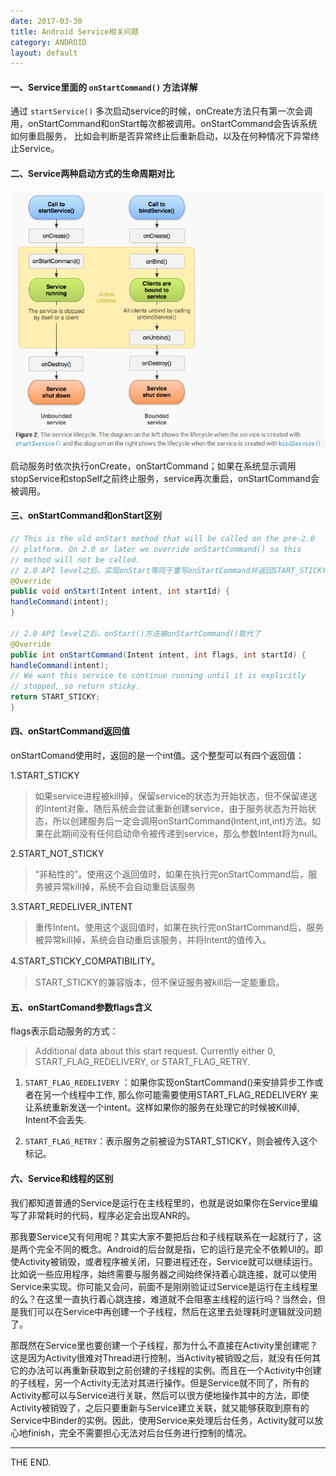 ```yaml
---
date: 2017-03-30
title: Android Service相关问题
category: ANDROID
layout: default
---
```


#### 一、Service里面的 `onStartCommand()` 方法详解

通过 `startService()` 多次启动service的时候，onCreate方法只有第一次会调用，onStartCommand和onStart每次都被调用。onStartCommand会告诉系统如何重启服务， 比如会判断是否异常终止后重新启动，以及在何种情况下异常终止Service。

<!--more-->

#### 二、Service两种启动方式的生命周期对比

![Service Lifecycle](/src/imgs/1703/03_ServiceLifecycle.png)

启动服务时依次执行onCreate，onStartCommand；如果在系统显示调用stopService和stopSelf之前终止服务，service再次重启，onStartCommand会被调用。

#### 三、onStartCommand和onStart区别

```java
// This is the old onStart method that will be called on the pre-2.0
// platform. On 2.0 or later we override onStartCommand() so this
// method will not be called.
// 2.0 API level之后，实现onStart等同于重写onStartCommand并返回START_STICKY
@Override
public void onStart(Intent intent, int startId) {
handleCommand(intent);
}

// 2.0 API level之后，onStart()方法被onStartCommand()取代了
@Override
public int onStartCommand(Intent intent, int flags, int startId) {
handleCommand(intent);
// We want this service to continue running until it is explicitly
// stopped, so return sticky.
return START_STICKY;
} 
```

#### 四、onStartCommand返回值

onStartComand使用时，返回的是一个int值。这个整型可以有四个返回值：

1.START_STICKY
> 如果service进程被kill掉，保留service的状态为开始状态，但不保留递送的intent对象。随后系统会尝试重新创建service，由于服务状态为开始状态，所以创建服务后一定会调用onStartCommand(Intent,int,int)方法。如果在此期间没有任何启动命令被传递到service，那么参数Intent将为null。

2.START_NOT_STICKY
> “非粘性的”。使用这个返回值时，如果在执行完onStartCommand后，服务被异常kill掉，系统不会自动重启该服务

3.START_REDELIVER_INTENT
> 重传Intent。使用这个返回值时，如果在执行完onStartCommand后，服务被异常kill掉，系统会自动重启该服务，并将Intent的值传入。 

4.START_STICKY_COMPATIBILITY。
> START_STICKY的兼容版本，但不保证服务被kill后一定能重启。

#### 五、onStartComand参数flags含义

flags表示启动服务的方式：

> Additional data about this start request. Currently either 0, START_FLAG_REDELIVERY, or START_FLAG_RETRY.

1. `START_FLAG_REDELIVERY` ：如果你实现onStartCommand()来安排异步工作或者在另一个线程中工作, 那么你可能需要使用START_FLAG_REDELIVERY 来让系统重新发送一个intent。这样如果你的服务在处理它的时候被Kill掉, Intent不会丢失.

2. `START_FLAG_RETRY`：表示服务之前被设为START_STICKY，则会被传入这个标记。 

#### 六、Service和线程的区别

我们都知道普通的Service是运行在主线程里的，也就是说如果你在Service里编写了非常耗时的代码，程序必定会出现ANR的。

那我要Service又有何用呢？其实大家不要把后台和子线程联系在一起就行了，这是两个完全不同的概念。Android的后台就是指，它的运行是完全不依赖UI的。即使Activity被销毁，或者程序被关闭，只要进程还在，Service就可以继续运行。比如说一些应用程序，始终需要与服务器之间始终保持着心跳连接，就可以使用Service来实现。你可能又会问，前面不是刚刚验证过Service是运行在主线程里的么？在这里一直执行着心跳连接，难道就不会阻塞主线程的运行吗？当然会，但是我们可以在Service中再创建一个子线程，然后在这里去处理耗时逻辑就没问题了。

那既然在Service里也要创建一个子线程，那为什么不直接在Activity里创建呢？这是因为Activity很难对Thread进行控制，当Activity被销毁之后，就没有任何其它的办法可以再重新获取到之前创建的子线程的实例。而且在一个Activity中创建的子线程，另一个Activity无法对其进行操作。但是Service就不同了，所有的Activity都可以与Service进行关联，然后可以很方便地操作其中的方法，即使Activity被销毁了，之后只要重新与Service建立关联，就又能够获取到原有的Service中Binder的实例。因此，使用Service来处理后台任务，Activity就可以放心地finish，完全不需要担心无法对后台任务进行控制的情况。


- - -
THE END.